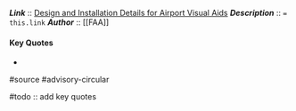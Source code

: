 ***Link***      :: [Design and Installation Details for Airport Visual Aids](https://www.faa.gov/documentLibrary/media/Advisory_Circular/150-5340-30J.pdf)
***Description***      :: `= this.link`
***Author*** :: [[FAA]]

#### Key Quotes
* 

#source #advisory-circular 

#todo :: add key quotes